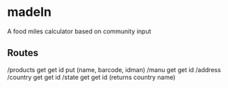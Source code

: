 # madeIn
A food miles calculator based on community input

## Routes
/products
    get
    get id
    put (name, barcode, idman)
/manu
    get
    get id
/address
    /country
        get
        get id
    /state
        get
        get id (returns country name)
